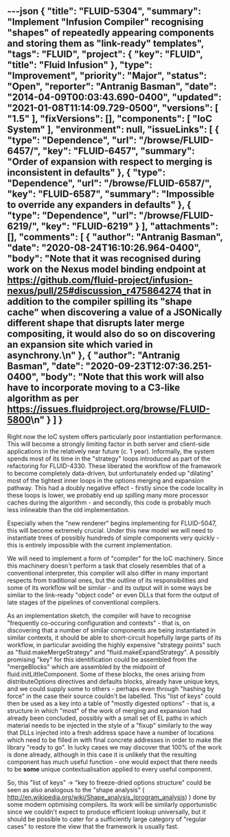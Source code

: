 ---json
{
  "title": "FLUID-5304",
  "summary": "Implement \"Infusion Compiler\" recognising \"shapes\" of repeatedly appearing components and storing them as \"link-ready\" templates",
  "tags": "FLUID",
  "project": {
    "key": "FLUID",
    "title": "Fluid Infusion"
  },
  "type": "Improvement",
  "priority": "Major",
  "status": "Open",
  "reporter": "Antranig Basman",
  "date": "2014-04-09T00:03:43.690-0400",
  "updated": "2021-01-08T11:14:09.729-0500",
  "versions": [
    "1.5"
  ],
  "fixVersions": [],
  "components": [
    "IoC System"
  ],
  "environment": null,
  "issueLinks": [
    {
      "type": "Dependence",
      "url": "/browse/FLUID-6457/",
      "key": "FLUID-6457",
      "summary": "Order of expansion with respect to merging is inconsistent in defaults"
    },
    {
      "type": "Dependence",
      "url": "/browse/FLUID-6587/",
      "key": "FLUID-6587",
      "summary": "Impossible to override any expanders in defaults"
    },
    {
      "type": "Dependence",
      "url": "/browse/FLUID-6219/",
      "key": "FLUID-6219"
    }
  ],
  "attachments": [],
  "comments": [
    {
      "author": "Antranig Basman",
      "date": "2020-08-24T16:10:26.964-0400",
      "body": "Note that it was recognised during work on the Nexus model binding endpoint at <https://github.com/fluid-project/infusion-nexus/pull/25#discussion_r475864274> that in addition to the compiler spilling its \"shape cache\" when discovering a value of a JSONically different shape that disrupts later merge compositing, it would also do so on discovering an expansion site which varied in asynchrony.\n"
    },
    {
      "author": "Antranig Basman",
      "date": "2020-09-23T12:07:36.251-0400",
      "body": "Note that this work will also have to incorporate moving to a C3-like algorithm as per <https://issues.fluidproject.org/browse/FLUID-5800>\n"
    }
  ]
}
---
Right now the IoC system offers particularly poor instantiation performance. This will become a strongly limiting factor in both server and client-side applications in the relatively near future (c. 1 year). Informally, the system spends most of its time in the "strategy" loops introduced as part of the refactoring for FLUID-4330. These liberated the workflow of the framework to become completely data-driven, but unfortunately ended up "dilating" most of the tightest inner loops in the options merging and expansion pathway. This had a doubly negative effect - firstly since the code locality in these loops is lower, we probably end up spilling many more processor caches during the algorithm - and secondly, this code is probably much less inlineable than the old implementation.

Especially when the "new renderer" begins implementing for FLUID-5047, this will become extremely crucial. Under this new model we will need to instantiate trees of possibly hundreds of simple components very quickly - this is entirely impossible with the current implementation.

We will need to implement a form of "compiler" for the IoC machinery. Since this machinery doesn't perform a task that closely resembles that of a conventional interpreter, this compiler will also differ in many important respects from traditional ones, but the outline of its responsibilities and some of its workflow will be similar - and its output will in some ways be similar to the link-ready "object code" or even DLLs that form the output of late stages of the pipelines of conventional compilers.

As an implementation sketch, the compiler will have to recognise "frequently co-occuring configuration and contexts" - that is, on discovering that a number of similar components are being instantiated in similar contexts, it should be able to short-circuit hopefully large parts of its workflow, in particular avoiding the highly expensive "strategy points" such as "fluid.makeMergeStrategy" and "fluid.makeExpandStrategy". A possibly promising "key" for this identification could be assembled from the "mergeBlocks" which are assembled by the midpoint of fluid.initLittleComponent. Some of these blocks, the ones arising from distributeOptions directives and defaults blocks, already have unique keys, and we could supply some to others - perhaps even through "hashing by force" in the case their source couldn't be labelled. This "list of keys" could then be used as a key into a table of "mostly digested options" - that is, a structure in which "most" of the work of merging and expansion had already been concluded, possibly with a small set of EL paths in which material needs to be injected in the style of a "fixup" similarly to the way that DLLs injected into a fresh address space have a number of locations which need to be filled in with final concrete addresses in order to make the library "ready to go". In lucky cases we may discover that 100% of the work is done already, although in this case it is unlikely that the resulting component has much useful function - one would expect that there needs to be **some** unique contextualisation applied to every useful component.

So, this "list of keys" -> "key to freeze-dried options structure" could be seen as also analogous to the "shape analysis" ( <http://en.wikipedia.org/wiki/Shape_analysis_(program_analysis>) ) done by some modern optimising compilers. Its work will be similarly opportunistic since we couldn't expect to produce efficient lookup universally, but it should be possible to cater for a sufficiently large category of "regular cases" to restore the view that the framework is usually fast.

        